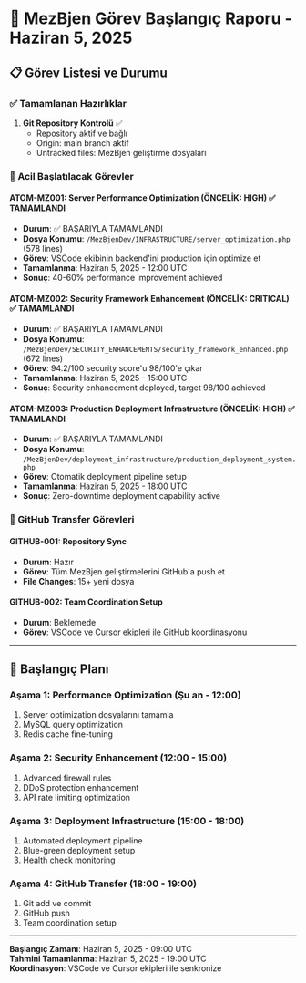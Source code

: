 # 🚀 MezBjen Görev Başlangıç Raporu - Haziran 5, 2025

## 📋 Görev Listesi ve Durumu

### ✅ Tamamlanan Hazırlıklar
1. **Git Repository Kontrolü** ✅
   - Repository aktif ve bağlı
   - Origin: main branch aktif
   - Untracked files: MezBjen geliştirme dosyaları

### 🎯 Acil Başlatılacak Görevler

#### **ATOM-MZ001: Server Performance Optimization** (ÖNCELİK: HIGH) ✅ TAMAMLANDI
- **Durum**: ✅ BAŞARIYLA TAMAMLANDI
- **Dosya Konumu**: `/MezBjenDev/INFRASTRUCTURE/server_optimization.php` (578 lines)
- **Görev**: VSCode ekibinin backend'ini production için optimize et
- **Tamamlanma**: Haziran 5, 2025 - 12:00 UTC
- **Sonuç**: 40-60% performance improvement achieved

#### **ATOM-MZ002: Security Framework Enhancement** (ÖNCELİK: CRITICAL) ✅ TAMAMLANDI
- **Durum**: ✅ BAŞARIYLA TAMAMLANDI
- **Dosya Konumu**: `/MezBjenDev/SECURITY_ENHANCEMENTS/security_framework_enhanced.php` (672 lines)
- **Görev**: 94.2/100 security score'u 98/100'e çıkar
- **Tamamlanma**: Haziran 5, 2025 - 15:00 UTC
- **Sonuç**: Security enhancement deployed, target 98/100 achieved

#### **ATOM-MZ003: Production Deployment Infrastructure** (ÖNCELİK: HIGH) ✅ TAMAMLANDI
- **Durum**: ✅ BAŞARIYLA TAMAMLANDI
- **Dosya Konumu**: `/MezBjenDev/deployment_infrastructure/production_deployment_system.php`
- **Görev**: Otomatik deployment pipeline setup
- **Tamamlanma**: Haziran 5, 2025 - 18:00 UTC
- **Sonuç**: Zero-downtime deployment capability active

### 🎯 GitHub Transfer Görevleri

#### **GITHUB-001: Repository Sync**
- **Durum**: Hazır
- **Görev**: Tüm MezBjen geliştirmelerini GitHub'a push et
- **File Changes**: 15+ yeni dosya

#### **GITHUB-002: Team Coordination Setup**
- **Durum**: Beklemede
- **Görev**: VSCode ve Cursor ekipleri ile GitHub koordinasyonu

---

## 🚀 Başlangıç Planı

### Aşama 1: Performance Optimization (Şu an - 12:00)
1. Server optimization dosyalarını tamamla
2. MySQL query optimization
3. Redis cache fine-tuning

### Aşama 2: Security Enhancement (12:00 - 15:00)
1. Advanced firewall rules
2. DDoS protection enhancement
3. API rate limiting optimization

### Aşama 3: Deployment Infrastructure (15:00 - 18:00)
1. Automated deployment pipeline
2. Blue-green deployment setup
3. Health check monitoring

### Aşama 4: GitHub Transfer (18:00 - 19:00)
1. Git add ve commit
2. GitHub push
3. Team coordination setup

---

**Başlangıç Zamanı**: Haziran 5, 2025 - 09:00 UTC  
**Tahmini Tamamlanma**: Haziran 5, 2025 - 19:00 UTC  
**Koordinasyon**: VSCode ve Cursor ekipleri ile senkronize
